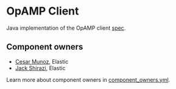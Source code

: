 # OpAMP Client

Java implementation of the OpAMP
client [spec](https://github.com/open-telemetry/opamp-spec/blob/main/specification.md).

## Component owners

- [Cesar Munoz](https://github.com/LikeTheSalad), Elastic
- [Jack Shirazi](https://github.com/jackshirazi), Elastic

Learn more about component owners in [component_owners.yml](../.github/component_owners.yml).
